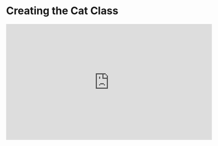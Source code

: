 ﻿# Creating the Cat Class 

<iframe width="560" height="315" src="https://www.youtube.com/embed/BG7pTYBSH_U" frameborder="0" allowfullscreen></iframe>


